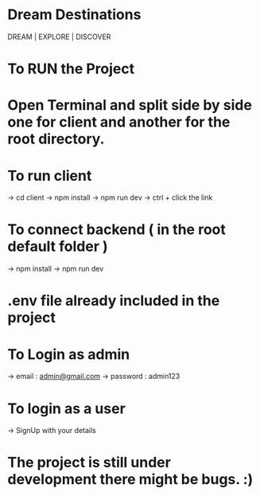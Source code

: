 # Dream Destinations
  DREAM | EXPLORE | DISCOVER


# To RUN the Project
# Open Terminal and split side by side one for client and another for the root directory.

# To run client
-> cd client
-> npm install
-> npm run dev
-> ctrl + click the link


# To connect backend ( in the root default folder )
-> npm install
-> npm run dev


# .env file already included in the project

# To Login as admin
-> email : admin@gmail.com
-> password : admin123

# To login as a user
-> SignUp with your details

# The project is still under development there might be bugs. :)